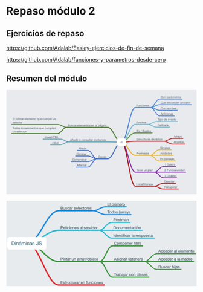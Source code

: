 # Repaso módulo 2

## Ejercicios de repaso

https://github.com/Adalab/Easley-ejercicios-de-fin-de-semana

https://github.com/Adalab/funciones-y-parametros-desde-cero

## Resumen del módulo

![Resumen de JS](assets/repaso/js.png)

![Dinámicas de JS](assets/repaso/dinamicas-js.png)
